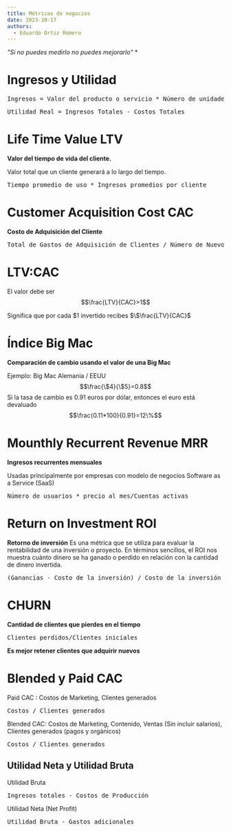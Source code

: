 ```yaml
---
title: Métricas de negocios
date: 2023-10-17
authors:
  - Eduardo Ortiz Romero
---
```


*"Si no puedes medirlo no puedes mejorarlo"* *
# Ingresos y Utilidad

<pre>
Ingresos = Valor del producto o servicio * Número de unidades vendidas
</pre>

<pre>
Utilidad Real = Ingresos Totales - Costos Totales
</pre>
# Life Time Value LTV

**Valor del tiempo de vida del cliente.**

Valor total que un cliente generará a lo largo del tiempo.
<pre>
Tiempo promedio de uso * Ingresos promedios por cliente
</pre>
# Customer Acquisition Cost CAC

**Costo de Adquisición del Cliente**
<pre>
Total de Gastos de Adquisición de Clientes / Número de Nuevos Clientes Adquiridos
</pre>
# LTV:CAC

El valor debe ser
$$\frac{LTV}{CAC}>1$$

Significa que por cada $\$1$ invertido recibes $\$\frac{LTV}{CAC}$ 

# Índice Big Mac 

**Comparación de cambio usando el valor de una Big Mac**

Ejemplo:
Big Mac Alemania / EEUU
$$\frac{\$4}{\$5}=0.8$$
Si la tasa de cambio es $0.91$ euros por dólar, entonces el euro está devaluado
$$\frac{0.11*100}{0.91}=12\%$$
# Mounthly Recurrent Revenue MRR

**Ingresos recurrentes mensuales**

Usadas principalmente por empresas con modelo de negocios Software as a Service (SaaS)

<pre>
Número de usuarios * precio al mes/Cuentas activas
</pre>
# Return on Investment ROI

**Retorno de inversión**
Es una métrica que se utiliza para evaluar la rentabilidad de una inversión o proyecto. En términos sencillos, el ROI nos muestra cuánto dinero se ha ganado o perdido en relación con la cantidad de dinero invertida.

<pre>
(Ganancias - Costo de la inversión) / Costo de la inversión *100
</pre>
# CHURN

**Cantidad de clientes que pierdes en el tiempo**

<pre>
Clientes perdidos/Clientes iniciales
</pre>

**Es mejor retener clientes que adquirir nuevos**

# Blended y Paid CAC

Paid CAC : Costos de Marketing, Clientes generados

<pre>
Costos / Clientes generados
</pre>

Blended CAC:  Costos de Marketing, Contenido, Ventas (Sin incluir salarios), Clientes generados (pagos y orgánicos)

<pre>
Costos / Clientes generados
</pre>
## Utilidad Neta y Utilidad Bruta

Utilidad Bruta

<pre>
Ingresos totales - Costos de Producción
</pre>

Utilidad Neta (Net Profit)

<pre>
Utilidad Bruta - Gastos adicionales
</pre>